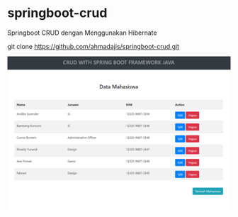 # springboot-crud
Springboot CRUD dengan Menggunakan Hibernate 

git clone https://github.com/ahmadajis/springboot-crud.git

![alt text](https://github.com/ahmadajis/springboot-crud/blob/master/src/main/resources/static/asset/img/screen-shoot.PNG)